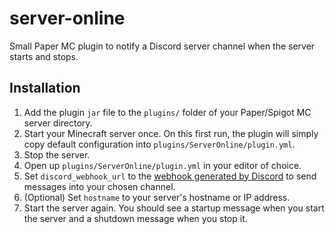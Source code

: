 # server-online

Small Paper MC plugin to notify a Discord server channel when the server starts and stops.

## Installation

1. Add the plugin `jar` file to the `plugins/` folder of your Paper/Spigot MC server directory.
2. Start your Minecraft server once. On this first run, the plugin will simply copy default configuration into `plugins/ServerOnline/plugin.yml`.
3. Stop the server.
4. Open up `plugins/ServerOnline/plugin.yml` in your editor of choice.
5. Set `discord_webhook_url` to the [webhook generated by Discord](https://support.discord.com/hc/en-us/articles/228383668-Intro-to-Webhooks) to send messages into your chosen channel.
6. (Optional) Set `hostname` to your server's hostname or IP address.
7. Start the server again. You should see a startup message when you start the server and a shutdown message when you stop it.
